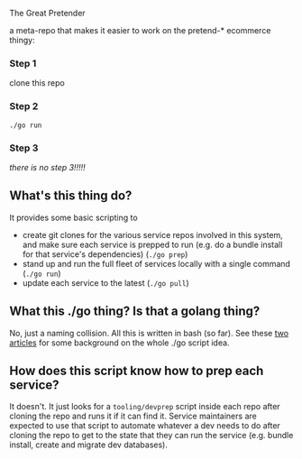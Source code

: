 The Great Pretender

a meta-repo that makes it easier to work on the pretend-* ecommerce thingy:

### Step 1
clone this repo

### Step 2
`./go run`

### Step 3
*there is no step 3!!!!!*


## What's this thing do?
It provides some basic scripting to
- create git clones for the various service repos involved in this system, and make sure each service is prepped to run (e.g. do a bundle install for that service's dependencies) (`./go prep`)
- stand up and run the full fleet of services locally with a single command (`./go run`)
- update each service to the latest (`./go pull`)

## What this ./go thing? Is that a golang thing?
No, just a naming collision. All this is written in bash (so far). See these [two](https://www.thoughtworks.com/insights/blog/praise-go-script-part-i) [articles](https://www.thoughtworks.com/insights/blog/praise-go-script-part-ii) for some background on the whole ./go script idea.

## How does this script know how to prep each service?
It doesn't. It just looks for a `tooling/devprep` script inside each repo after cloning the repo and runs it if it can find it. Service maintainers are expected to use that script to automate whatever a dev needs to do after cloning the repo to get to the state that they can run the service (e.g. bundle install, create and migrate dev databases).
